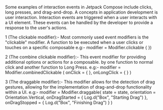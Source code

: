 Some examples of interaction events in Jetpack Compose include clicks, long presses, and drag-and-drop.  A concepts in application development is user interaction.  Interaction events are triggered when a user interacts with a UI element. These events can be handled by the developer to provide a response to the user's actions.

1 (The clickable modifier):- Most commonly used event modifiers is the "clickable" modifier. A function to be executed when a user clicks or touches on a specific composable 
e.g:- modifier = Modifier.clickable {  })

2 (The combine clickable modifier):- This event modifier for providing additional options or actions for a composable. by one function to normal click and another function to Long Press.
e.g:- modifier = Modifier.combinedClickable ( onClick = {  }, onLongClick = {  } )

3 (The draggable modifier):- This modifier allows for the detection of drag gestures, allowing for the implementation of drag-and-drop functionality within a UI.
e.g:- modifier = Modifier.draggable(
    state = state,
    orientation = Orientation.Vertical,
    onDragStarted = { Log.d("Box", "Starting Drag") },
    onDragStopped = { Log.d("Box", "Finishing Drag") }
)
